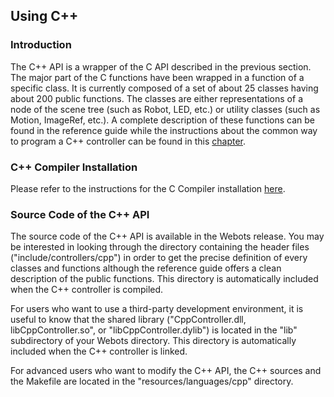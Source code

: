 ## Using C++

### Introduction

The C++ API is a wrapper of the C API described in the previous section. The
major part of the C functions have been wrapped in a function of a specific
class. It is currently composed of a set of about 25 classes having about 200
public functions. The classes are either representations of a node of the scene
tree (such as Robot, LED, etc.) or utility classes (such as Motion,
ImageRef, etc.). A complete description of these functions can be found in the
reference guide while the instructions about the common way to program a C++
controller can be found in this [chapter](programming-fundamentals.md).

### C++ Compiler Installation

Please refer to the instructions for the C Compiler installation
[here](using-c.md#c-cpp-compiler-installation).

### Source Code of the C++ API

The source code of the C++ API is available in the Webots release. You may be
interested in looking through the directory containing the header files
("include/controllers/cpp") in order to get the precise definition of every
classes and functions although the reference guide offers a clean description of
the public functions. This directory is automatically included when the C++
controller is compiled.

For users who want to use a third-party development environment, it is useful to
know that the shared library ("CppController.dll, libCppController.so", or
"libCppController.dylib") is located in the "lib" subdirectory of your Webots
directory. This directory is automatically included when the C++ controller is
linked.

For advanced users who want to modify the C++ API, the C++ sources and the
Makefile are located in the "resources/languages/cpp" directory.
